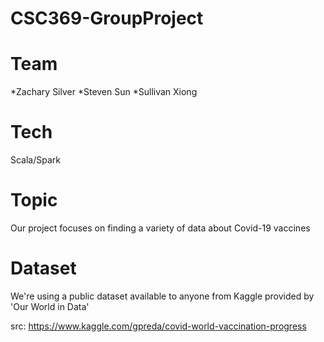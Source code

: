 # CSC369-GroupProject

# Team
*Zachary Silver
*Steven Sun
*Sullivan Xiong

# Tech
Scala/Spark

# Topic
Our project focuses on finding a variety of data about Covid-19 vaccines

# Dataset
We're using a public dataset available to anyone from Kaggle provided by 'Our World in Data'

src: https://www.kaggle.com/gpreda/covid-world-vaccination-progress

